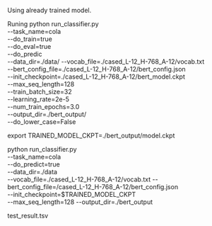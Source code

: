Using already trained model. 

Runing
python run_classifier.py  <br />
--task_name=cola  <br />
--do_train=true  <br />
--do_eval=true  <br />
--do_predic <br />
--data_dir=./data/ 
--vocab_file=./cased_L-12_H-768_A-12/vocab.txt  <br />
--bert_config_file=./cased_L-12_H-768_A-12/bert_config.json  <br />
--init_checkpoint=./cased_L-12_H-768_A-12/bert_model.ckpt  <br />
--max_seq_length=128  <br />
--train_batch_size=32  <br />
--learning_rate=2e-5  <br />
--num_train_epochs=3.0  <br />
--output_dir=./bert_output/  <br />
--do_lower_case=False <br />

export TRAINED_MODEL_CKPT=./bert_output/model.ckpt <br />

python run_classifier.py  <br />
--task_name=cola  <br />
--do_predict=true  <br />
--data_dir=./data  <br />
--vocab_file=./cased_L-12_H-768_A-12/vocab.txt 
--bert_config_file=/cased_L-12_H-768_A-12/bert_config.json  <br />
--init_checkpoint=$TRAINED_MODEL_CKPT <br />
--max_seq_length=128 
--output_dir=./bert_output <br />

test_result.tsv  <br />
